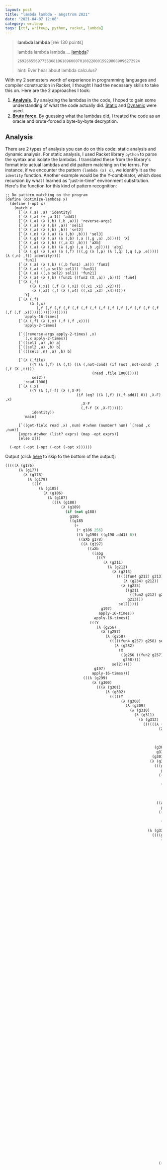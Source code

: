 ```yaml
---
layout: post
title: "lambda lambda - angstrom 2021"
date: "2021-04-07 12:06"
category: writeup
tags: [ctf, writeup, python, racket, lambda]
---
```


> **lambda lambda** [rev 130 points]
>
> lambda lambda lambda.... [lambda](/res/ctf-static/angstrom2021-lambda.py)?
>
> `2692665569775536810618960607010822800159298089096272924`
>
> hint: Ever hear about lambda calculus?

With my 2 semesters worth of experience in programming languages and compiler construction in Racket, I
thought I had the necessary skills to take this on. Here are the 2 approaches I took:

1. **[Analysis](#analysis).** By analyzing the lambdas in the code, I hoped to gain some understanding of
   what the code actually did. [Static](#analysis) and [Dynamic](#dynamic-analysis) were used.
2. **[Brute force](#brute-force).** By guessing what the lambdas did, I treated the code as an oracle and
   brute-forced a byte-by-byte decryption.

## Analysis

There are 2 types of analysis you can do on this code: static analysis and dynamic analysis. For static
analysis, I used Racket library `python` to parse the syntax and isolate the lambdas. I translated these
from the library's format into actual lambdas and did pattern matching on the terms. For instance, if we
encounter the pattern `(lambda (x) x)`, we identify it as the `identity` function. Another example would
be the Y-combinator, which does recursion by what I learned as "just-in-time" environment substitution.
Here's the function for this kind of pattern recognition:

```racket
;; Do pattern matching on the program
(define (optimize-lambdas x)
  (define (-opt x)
    (match x
      [`(λ (,a) ,a) 'identity]
      [`(λ (,a) (+ ,a 1)) 'add1]
      [`(λ (,a) (λ (,b) (,b ,a))) 'reverse-args]
      [`(λ (,a) (λ (,b) ,a)) 'sel1]
      [`(λ (,a) (λ (,b) ,b)) 'sel2]
      [`(λ (,n) (λ (,a) (λ (,b) ,b))) 'sel3]
      [`(λ (,g) (λ (,a) (λ (,b) (,a ((,g ,a) ,b))))) 'X]
      [`(λ (,a) (λ (,b) ((,a X) ,b))) 'aXb]
      [`(λ (,a) (λ (,b) (λ (,g) (,a (,b ,g))))) 'abg]
      [`(λ (,g) (λ (,e) (λ (,f) (((,g (λ (,p) (λ (,q) (,q (,p ,e))))) (λ (,n) ,f)) identity))))
        'fun1]
      [`(λ (,a) (λ (,b) ((,b fun1) ,a))) 'fun2]
      [`(λ (,a) ((,a sel3) sel1)) 'fun31]
      [`(λ (,a) ((,a sel2) sel1)) 'fun21]
      [`(λ (,a) (λ (,b) (fun31 ((fun2 (X ,a)) ,b)))) 'fun4]
      [`(λ (,f)
           ((λ (,x1) (,f (λ (,x2) ((,x1 ,x1) ,x2))))
            (λ (,x3) (,f (λ (,x4) ((,x3 ,x3) ,x4))))))
        'Y]
      [`(λ (,f)
           (λ (,x)
              (,f (,f (,f (,f (,f (,f (,f (,f (,f (,f (,f (,f (,f (,f (,f (,f ,x))))))))))))))))))
        'apply-16-times]
      [`(λ (,f) (λ (,x) (,f (,f ,x))))
        'apply-2-times]

      [`((reverse-args apply-2-times) ,x)
        `(,x apply-2-times)]
      [`((sel1 ,a) ,b) a]
      [`((sel2 ,a) ,b) b]
      [`(((sel3 ,n) ,a) ,b) b]

      [`(λ (,file)
           ((Y (λ (,f) (λ (,t) ((λ (,not-cond) (if (not ,not-cond) ,t (,f (X ,t))))
                                       (read ,file 1000)))))
            sel2))
        'read-1000]
      [`(λ (,x)
           ((Y (λ (,f-f) (λ (,X-F)
                                (if (eq? ((λ (,f) ((,f add1) 0)) ,X-F) ,x)
                                  ,X-F
                                  (,f-f (X ,X-F))))))
            identity))
        'main]

      [`((get-field read ,x) ,num) #:when (number? num) `(read ,x ,num)]
      [exprs #:when (list? exprs) (map -opt exprs)]
      [else x]))

  (-opt (-opt (-opt (-opt (-opt x))))))
```

Output (click [here](#end-of-output) to skip to the bottom of the output):

```lisp
(((((λ (g176)
      (λ (g177)
        (λ (g178)
          (λ (g179)
            (((Y
               (λ (g185)
                 (λ (g186)
                   (λ (g187)
                     (((λ (g188)
                         (λ (g189)
                           (if (not g188)
                             g186
                             ((g185
                               (+
                                (* g186 256)
                                ((λ (g190) ((g190 add1) 0))
                                 ((aXb g178)
                                  ((λ (g197)
                                     ((aXb
                                       ((abg
                                         (((Y
                                            (λ (g211)
                                              (λ (g212)
                                                (λ (g213)
                                                  (((((fun4 g212) g213)
                                                     (λ (g234) g212))
                                                    (λ (g235)
                                                      ((g211
                                                        ((fun2 g212) g213))
                                                       g213)))
                                                   sel2)))))
                                           g197)
                                          apply-16-times))
                                        apply-16-times))
                                      (((Y
                                         (λ (g256)
                                           (λ (g257)
                                             (λ (g258)
                                               (((((fun4 g257) g258) sel3)
                                                 (λ (g282)
                                                   (X
                                                    ((g256 ((fun2 g257) g258))
                                                     g258))))
                                                sel2)))))
                                        g197)
                                       apply-16-times)))
                                   (((λ (g299)
                                       (λ (g300)
                                         (((λ (g301)
                                             (λ (g302)
                                               (((((Y
                                                    (λ (g308)
                                                      (λ (g309)
                                                        (λ (g310)
                                                          (λ (g311)
                                                            (λ (g312)
                                                              ((((((λ (g313)
                                                                     (λ (g314)
                                                                       ((g313
                                                                         sel1)
                                                                        g314)))
                                                                   (g301
                                                                    g310))
                                                                  (g301 g311))
                                                                 (λ (g317)
                                                                   (((g301
                                                                      g310)
                                                                     ((aXb
                                                                       g309)
                                                                      ((g302
                                                                        g311)
                                                                       (g312
                                                                        apply-2-times))))
                                                                    ((aXb
                                                                      g309)
                                                                     ((g302
                                                                       g310)
                                                                      (g312
                                                                       apply-2-times))))))
                                                                (λ (g336)
                                                                  ((((g308
                                                                      ((aXb
                                                                        g309)
                                                                       ((g302
                                                                         (g312
                                                                          apply-2-times))
                                                                        (((λ (g346)
                                                                            (λ (g347)
                                                                              (((((λ (g348)
                                                                                    (λ (g349)
                                                                                      ((g348
                                                                                        sel1)
                                                                                       g349)))
                                                                                  (((λ (g352)
                                                                                      (λ (g353)
                                                                                        ((g352
                                                                                          g353)
                                                                                         sel2)))
                                                                                    (g301
                                                                                     g346))
                                                                                   (fun21
                                                                                    (g301
                                                                                     g347))))
                                                                                 (((λ (g361)
                                                                                     (λ (g362)
                                                                                       ((g361
                                                                                         g362)
                                                                                        sel2)))
                                                                                   (g301
                                                                                    g347))
                                                                                  (fun21
                                                                                   (g301
                                                                                    g346))))
                                                                                identity)
                                                                               sel2)))
                                                                          (((Y
                                                                             (λ (g378)
                                                                               (λ (g379)
                                                                                 (λ (g380)
                                                                                   (((((fun4
                                                                                        g379)
                                                                                       g380)
                                                                                      (λ (g401)
                                                                                        g379))
                                                                                     (λ (g402)
                                                                                       ((g378
                                                                                         ((fun2
                                                                                           g379)
                                                                                          g380))
                                                                                        g380)))
                                                                                    sel2)))))
                                                                            g310)
                                                                           apply-2-times))
                                                                         (((Y
                                                                            (λ (g421)
                                                                              (λ (g422)
                                                                                (λ (g423)
                                                                                  (((((fun4
                                                                                       g422)
                                                                                      g423)
                                                                                     (λ (g444)
                                                                                       g422))
                                                                                    (λ (g445)
                                                                                      ((g421
                                                                                        ((fun2
                                                                                          g422)
                                                                                         g423))
                                                                                       g423)))
                                                                                   sel2)))))
                                                                           g311)
                                                                          apply-2-times)))))
                                                                     (((Y
                                                                        (λ (g464)
                                                                          (λ (g465)
                                                                            (λ (g466)
                                                                              (((((fun4
                                                                                   g465)
                                                                                  g466)
                                                                                 sel3)
                                                                                (λ (g490)
                                                                                  (X
                                                                                   ((g464
                                                                                     ((fun2
                                                                                       g465)
                                                                                      g466))
                                                                                    g466))))
                                                                               sel2)))))
                                                                       g310)
                                                                      apply-2-times))
                                                                    (((Y
                                                                       (λ (g512)
                                                                         (λ (g513)
                                                                           (λ (g514)
                                                                             (((((fun4
                                                                                  g513)
                                                                                 g514)
                                                                                sel3)
                                                                               (λ (g538)
                                                                                 (X
                                                                                  ((g512
                                                                                    ((fun2
                                                                                      g513)
                                                                                     g514))
                                                                                   g514))))
                                                                              sel2)))))
                                                                      g311)
                                                                     apply-2-times))
                                                                   (X g312))))
                                                               sel2)))))))
                                                   sel2)
                                                  g299)
                                                 g300)
                                                sel2)))
                                           fun31)
                                          abg)))
                                     (g179 (ord g188)))
                                    (g179 (ord g189))))))))
                              (X g187)))))
                       (read g176 1))
                      (read g177 1))))))
              0)
             sel2)))))
    (open "./flag.txt"))
   (open __file__))
  (read-1000 (open __file__)))
 main)
```

<a name="end-of-output"></a>As you can see, even with all of this pattern matching, we don't have much in
terms of readable code. We see that we are reading `lambda.py` (which is `__file__`) and `flag.txt`
character by character (note that parameters `g176` and `g177` refer to `./flag.txt` and `lambda.py`
respectively if you follow the lambdas). We do addition and multiplication with some numbers and get some
result somehow, but not much else is known.

### Dynamic analysis

Here comes dynamic analysis to the rescue! We know that `lambda.py` outputs a number, and by changing
`flag.txt`, we change the output. Maybe by knowing the arguments given to the arithmetic operations, we
can hope to glean some information on what the program actually does.

So I added `printf` statements in the Python interpreter. I downloaded Python 3.5.10 source and made a few
modifications. The first thing to do was to find where addition and multiplication were implemented.
Python is special in that there is no limit to the size of `long` integers, so I know that addition and
multiplication are not trivially implemented.

After a bit of searching, I find what I'm looking for in `Objects/longobject.c` in functions `long_mul(a,
b)` and `long_add(a, b)`. I add the following lines:

```c
// Addition
printf("DEBUG: (+ %lu %lu) = %lu\n",
       MEDIUM_VALUE(a), MEDIUM_VALUE(b),
       MEDIUM_VALUE(a) + MEDIUM_VALUE(b));
// Multiplication
printf("DEBUG: (* %lu %lu) = %lu\n",
       MEDIUM_VALUE(a), MEDIUM_VALUE(b),
       MEDIUM_VALUE(a) * MEDIUM_VALUE(b));
```

They are added within the "fast multiplication"/"fast addition" if statements.

Also note that we call the `ord` function, so we add a `printf` in `Python/bltinmodules.c`
`builtin_ord(module, c)`:

```c
ord = (long)((unsigned char)*PyBytes_AS_STRING(c));
// Add following line after above line
printf("DEBUG: ORD('%c') = %d\n", *PyBytes_AS_STRING(c), ord);
```

We build this new interpreter and run `python lambda.py` yet again. And for brevity's sake I'm not going
to include console output because it is 6k lines long.

Unfortunately I didn't find the output to be too useful. There was just too much noise. And the fact that
the program only ever added 1 in addition (as far as I tested) probably didn't help.

## Brute force

After a while, [someone in the ctf team I'm in](https://twitter.com/nneonneo) uploaded their work in
pattern matching, only it was in python. They weren't done yet, but I noticed something interesting in the
main function:

```python
a = open('./flag.txt')
b = open('lambda.py')
def main(g, h):
    k = a.read(1)
    m = b.read(1)
    if not k:
        return g
    else:
        return main(g*256+(lambda g: g('insert more lambdas here')), X(h))
```

Did you catch it? The variable `g` functions as an accumulator. Each time we iterate, we shift `g` to the
left by 8 bits and add some result from a function that contains a character from `flag.txt` and
`lambda.py`. This suggests that each byte of `g` is independent of any other byte. Thus we can brute force
each byte. To make things faster, we test bytes against the first 24 bytes of `lambda.py`, since that's
what `open('lambda.py', 'r').read(1)` does. The script for my solution is as follows:

```python
import subprocess as sub

ENCRYPTED_FLAG = 2692665569775536810618960607010822800159298089096272924
ENCRYPTED_FLAG = bytes.fromhex('{:x}'.format(ENCRYPTED_FLAG))

FLAG_FILE = 'flag.txt'
LAMBDA_PY = 'lambda.py'         # we will be overwrite this file
COPY_LAMBDA = 'lambda.py.bak'   # backup file for copying and pasting each character

WHAT_WE_HAVE = 'actf{3p1c_0n'   # the script runs pretty slowly; don't want to wait that much
# actf{3p1c_0n3_l1n3r_95}

print('solved: %s' % WHAT_WE_HAVE)

with open(COPY_LAMBDA, 'r') as f:
    PLAINTEXT = f.read(len(ENCRYPTED_FLAG))

for i in range(len(WHAT_WE_HAVE), len(ENCRYPTED_FLAG)):
    solved = False

    with open(LAMBDA_PY, 'wb') as f:
        f.write(bytes([ord(PLAINTEXT[i])]))

    # try most sensible ascii values (zero doesn't work and errors out)
    for flag_i in range(1, 128):
        with open(FLAG_FILE, 'wb') as f:
            f.write(bytes([flag_i]))

        res = sub.run(['python', 'lambda-annotated.py'], capture_output=True)

        if int(res.stdout.decode('ascii')) == ENCRYPTED_FLAG[i]:
            if flag_i > 126 or flag_i < 32:
                print('0x{:x}'.format(flag_i))
            else:
                print(chr(flag_i))
            solved = True
            break

    if not solved:
        print('Could not solve this character. Skipping.')

print()
```

A slight issue occured where the character `3` in `0n3` was output as `0x3`, and the character next to it
couldn't be solved, leading me to guess those characters.

